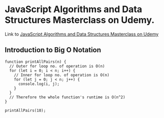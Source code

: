 # JavaScript Algorithms and Data Structures Masterclass on Udemy.

Link to [JavaScript Algorithms and Data Structures Masterclass on Udemy](https://www.udemy.com/course/js-algorithms-and-data-structures-masterclass/)

<h2> Introduction to Big O Notation </h2>

```
function printAllPairs(n) {
  // Outer for loop no. of operation is O(n)
  for (let i = 0; i < n; i++) {
    // Inner for loop no. of operation is O(n)
    for (let j = 0; j < n; j++) {
      console.log(i, j);
    }
  }
  // Therefore the whole function's runtime is O(n^2)
}

printAllPairs(10);
```
